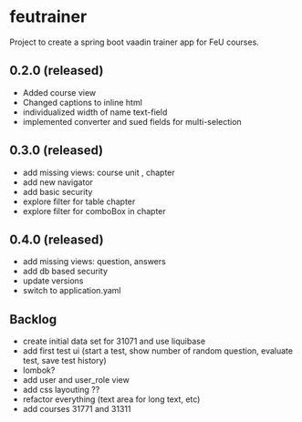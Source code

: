 # feutrainer
Project to create a spring boot vaadin trainer app for FeU courses.

## 0.2.0 (released)
* Added course view
* Changed captions to inline html
* individualized width of name text-field
* implemented converter and sued fields for multi-selection

## 0.3.0 (released)
* add missing views: course unit , chapter 
* add new navigator 
* add basic security 
* explore filter for table chapter 
* explore filter for comboBox in chapter 

## 0.4.0 (released)
* add missing views: question, answers 
* add db based security 
* update versions
* switch to application.yaml

## Backlog
* create initial data set for 31071 and use liquibase
* add first test ui (start a test, show number of random question, evaluate test, save test history)
* lombok?
* add user and user_role view
* add css layouting ??
* refactor everything (text area for long text, etc)
* add courses 31771 and 31311